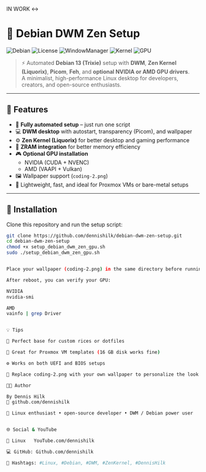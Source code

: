 IN WORK <->

# 🧠 Debian DWM Zen Setup

![Debian](https://img.shields.io/badge/Debian-13%20Trixie-A81D33?logo=debian&logoColor=white)
![License](https://img.shields.io/badge/License-MIT-blue)
![WindowManager](https://img.shields.io/badge/WM-DWM-blue)
![Kernel](https://img.shields.io/badge/Kernel-Zen%20(Liquorix)-brightgreen)
![GPU](https://img.shields.io/badge/GPU-NVIDIA%20%7C%20AMD-orange)

> ⚡️ Automated **Debian 13 (Trixie)** setup with **DWM**, **Zen Kernel (Liquorix)**, **Picom**, **Feh**, and **optional NVIDIA or AMD GPU drivers**.  
> A minimalist, high-performance Linux desktop for developers, creators, and open-source enthusiasts.

---

## 🚀 Features

- 🧱 **Fully automated setup** – just run one script  
- 💻 **DWM desktop** with autostart, transparency (Picom), and wallpaper  
- ⚙️ **Zen Kernel (Liquorix)** for better desktop and gaming performance
- 🧠 **ZRAM integration** for better memory efficiency    
- 🎮 **Optional GPU installation**
  - NVIDIA (CUDA + NVENC)
  - AMD (VAAPI + Vulkan)
- 🖼️ Wallpaper support (`coding-2.png`)
- 🧠 Lightweight, fast, and ideal for Proxmox VMs or bare-metal setups

---

## 🧩 Installation

Clone this repository and run the setup script:

```bash
git clone https://github.com/dennishilk/debian-dwm-zen-setup.git
cd debian-dwm-zen-setup
chmod +x setup_debian_dwm_zen_gpu.sh
sudo ./setup_debian_dwm_zen_gpu.sh


Place your wallpaper (coding-2.png) in the same directory before running the script.

After reboot, you can verify your GPU:

NVIDIA
nvidia-smi

AMD
vainfo | grep Driver


💡 Tips

🐧 Perfect base for custom rices or dotfiles

💾 Great for Proxmox VM templates (16 GB disk works fine)

⚙️ Works on both UEFI and BIOS setups

🎨 Replace coding-2.png with your own wallpaper to personalize the look

🧑‍💻 Author

By Dennis Hilk
🔗 github.com/dennishilk

🐧 Linux enthusiast • open-source developer • DWM / Debian power user


🌐 Social & YouTube

🎥 Linux   YouTube.com/dennishilk

💻 GitHub: Github.com/dennishilk

🐧 Hashtags: #Linux, #Debian, #DWM, #ZenKernel, #DennisHilk
